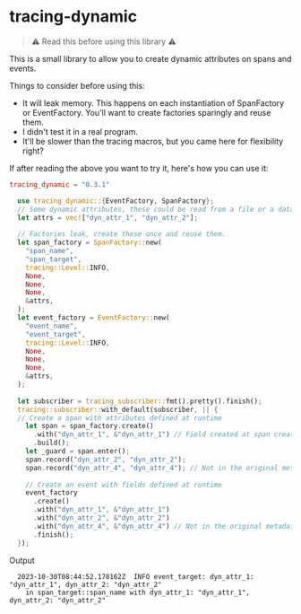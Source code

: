 # tracing-dynamic

> :warning: Read this before using this library :warning:

This is a small library to allow you to create dynamic attributes on spans and events. 

Things to consider before using this:
* It will leak memory. This happens on each instantiation of SpanFactory or EventFactory. You'll want to create factories sparingly and reuse them.
* I didn't test it in a real program.
* It'll be slower than the tracing macros, but you came here for flexibility right?

If after reading the above you want to try it, here's how you can use it:


```toml
tracing_dynamic = "0.3.1"
```

```rust
  use tracing_dynamic::{EventFactory, SpanFactory};
  // Some dynamic attributes, these could be read from a file or a database.
  let attrs = vec!["dyn_attr_1", "dyn_attr_2"];
  
  // Factories leak, create these once and reuse them.
  let span_factory = SpanFactory::new(
    "span_name",
    "span_target",
    tracing::Level::INFO,
    None,
    None,
    None,
    &attrs,
  );
  let event_factory = EventFactory::new(
    "event_name",
    "event_target",
    tracing::Level::INFO,
    None,
    None,
    None,
    &attrs,
  );
  
  let subscriber = tracing_subscriber::fmt().pretty().finish();
  tracing::subscriber::with_default(subscriber, || {
  // Create a span with attributes defined at runtime
    let span = span_factory.create()
      .with("dyn_attr_1", &"dyn_attr_1") // Field created at span creation time
      .build();
    let _guard = span.enter();
    span.record("dyn_attr_2", "dyn_attr_2");
    span.record("dyn_attr_4", "dyn_attr_4"); // Not in the original metadata, it'll be ignored.
    
    // Create an event with fields defined at runtime
    event_factory
      .create()
      .with("dyn_attr_1", &"dyn_attr_1")
      .with("dyn_attr_2", &"dyn_attr_2")
      .with("dyn_attr_4", &"dyn_attr_4") // Not in the original metadata, it'll be ignored.
      .finish();
  });
```


Output
```
  2023-10-30T08:44:52.178162Z  INFO event_target: dyn_attr_1: "dyn_attr_1", dyn_attr_2: "dyn_attr_2"
    in span_target::span_name with dyn_attr_1: "dyn_attr_1", dyn_attr_2: "dyn_attr_2"

```
